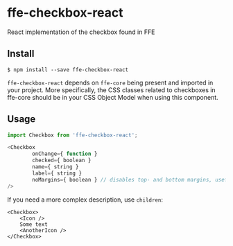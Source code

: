 # ffe-checkbox-react

React implementation of the checkbox found in FFE

## Install

```
$ npm install --save ffe-checkbox-react
```

`ffe-checkbox-react` depends on `ffe-core` being present and imported in your
project. More specifically, the CSS classes related to checkboxes in ffe-core
should be in your CSS Object Model when using this component.

## Usage

```javascript
import Checkbox from 'ffe-checkbox-react';

<Checkbox
        onChange={ function }
        checked={ boolean }
        name={ string }
        label={ string }
        noMargins={ boolean } // disables top- and bottom margins, useful for use in tables etc
/>
```

If you need a more complex description, use `children`:

```
<Checkbox>
    <Icon />
    Some text
    <AnotherIcon />
</Checkbox>
```
